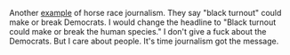 Another <a href="http://nymag.com/intelligencer/2019/11/how-can-democrats-get-the-black-turnout-they-need-in-2020.html">example</a> of horse race journalism. They say "black turnout" could make or break Democrats. I would change the headline to "Black turnout could make or break the human species." I don't give a fuck about the Democrats. But I care about people. It's time journalism got the message. 
